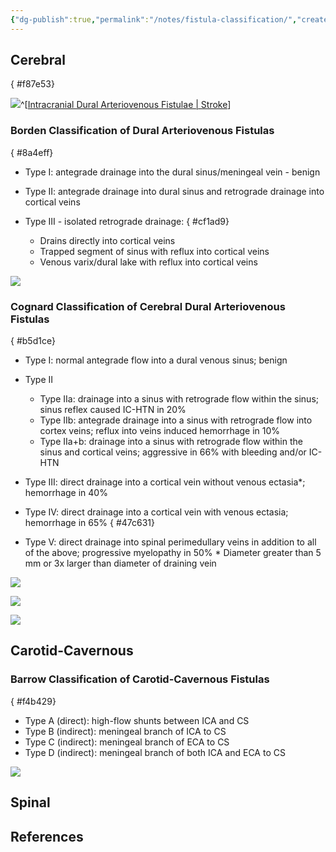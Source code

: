```yaml
---
{"dg-publish":true,"permalink":"/notes/fistula-classification/","created":"2023-05-11T20:45:00.074-05:00","updated":"2023-05-11T20:48:25.090-05:00"}
---
```



## Cerebral
{ #f87e53}


![](https://i.imgur.com/X87CxX7.png)^[[Intracranial Dural Arteriovenous Fistulae | Stroke](https://www.ahajournals.org/doi/10.1161/STROKEAHA.116.012784)]

### Borden Classification of Dural Arteriovenous Fistulas
{ #8a4eff}


- Type I: antegrade drainage into the dural sinus/meningeal vein - benign
- Type II: antegrade drainage into dural sinus and retrograde drainage into cortical veins
- Type III - isolated retrograde drainage:
{ #cf1ad9}

	- Drains directly into cortical veins
	- Trapped segment of sinus with reflux into cortical veins
	- Venous varix/dural lake with reflux into cortical veins

![](https://i.imgur.com/8wV2fSr.jpg)

### Cognard Classification of Cerebral Dural Arteriovenous Fistulas
{ #b5d1ce}


- Type I: normal antegrade flow into a dural venous sinus; benign
- Type II
	- Type IIa: drainage into a sinus with retrograde flow within the sinus; sinus reflex caused IC-HTN in 20%
	- Type IIb: antegrade drainage into a sinus with retrograde flow into cortex veins; reflux into veins induced hemorrhage in 10%
	- Type IIa+b: drainage into a sinus with retrograde flow within the sinus and cortical veins; aggressive in 66% with bleeding and/or IC-HTN
- Type III: direct drainage into a cortical vein without venous ectasia*; hemorrhage in 40%
- Type IV: direct drainage into a cortical vein with venous ectasia; hemorrhage in 65%
{ #47c631}

- Type V: direct drainage into spinal perimedullary veins in addition to all of the above; progressive myelopathy in 50%
\* Diameter greater than 5 mm or 3x larger than diameter of draining vein

![](https://i.imgur.com/jtfvoAE.jpg)

![](https://i.imgur.com/CyorQKs.jpg)

![](https://i.imgur.com/xHZcURA.jpg)

## Carotid-Cavernous 
### Barrow Classification of Carotid-Cavernous Fistulas
{ #f4b429}


- Type A (direct): high-flow shunts between ICA and CS
- Type B (indirect): meningeal branch of ICA to CS
- Type C (indirect): meningeal branch of ECA to CS
- Type D (indirect): meningeal branch of both ICA and ECA to CS

![](https://i.imgur.com/Is9qrw8.jpg)

## Spinal

## References
